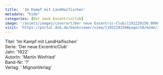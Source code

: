 ```yaml
---
title:  'Im Kampf mit LandHaifischen'
metadate: "hide"
categories: [Der neue ExcentricClub]
image: '/assets/images/coverart/Der neue Excentric-Club/1192229150_00000010.jpg'
visit: 'https://portal.dnb.de/bookviewer/view/1192229150#page/n0/mode/2up'
---
```

Titel: 'Im Kampf mit LandHaifischen' <br>
Serie: 'Der neue ExcentricClub' <br>
Jahr: '1922' <br>
AutorIn: 'Martin Winfried' <br>
Band-Nr: '?' <br>
Verlag: ' MignonVerlag'